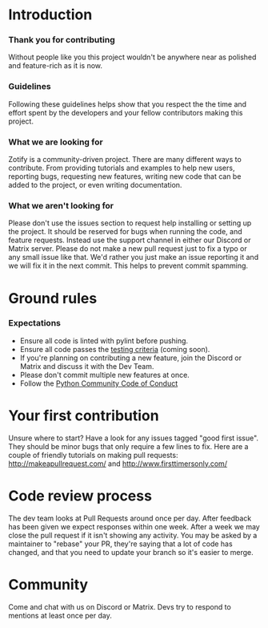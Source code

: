 # Introduction

### Thank you for contributing

Without people like you this project wouldn't be anywhere near as polished and feature-rich as it is now.

### Guidelines

Following these guidelines helps show that you respect the the time and effort spent by the developers and your fellow contributors making this project.

### What we are looking for

Zotify is a community-driven project. There are many different ways to contribute. From providing tutorials and examples to help new users, reporting bugs, requesting new features, writing new code that can be added to the project, or even writing documentation.

### What we aren't looking for

Please don't use the issues section to request help installing or setting up the project. It should be reserved for bugs when running the code, and feature requests. Instead use the support channel in either our Discord or Matrix server.
Please do not make a new pull request just to fix a typo or any small issue like that. We'd rather you just make an issue reporting it and we will fix it in the next commit. This helps to prevent commit spamming.

# Ground rules

### Expectations
* Ensure all code is linted with pylint before pushing.
* Ensure all code passes the [testing criteria](#testing-criteria) (coming soon).
* If you're planning on contributing a new feature, join the Discord or Matrix and discuss it with the Dev Team.
* Please don't commit multiple new features at once.
* Follow the [Python Community Code of Conduct](https://www.python.org/psf/codeofconduct/) 

# Your first contribution

Unsure where to start? Have a look for any issues tagged "good first issue". They should be minor bugs that only require a few lines to fix. 
Here are a couple of friendly tutorials on making pull requests: http://makeapullrequest.com/ and http://www.firsttimersonly.com/

# Code review process

The dev team looks at Pull Requests around once per day. After feedback has been given we expect responses within one week. After a week we may close the pull request if it isn't showing any activity.
You may be asked by a maintainer to "rebase" your PR, they're saying that a lot of code has changed, and that you need to update your branch so it's easier to merge.

# Community

Come and chat with us on Discord or Matrix. Devs try to respond to mentions at least once per day.